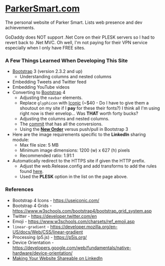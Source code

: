 # [ParkerSmart.com](http://ParkerSmart.com)
The personal website of Parker Smart.  Lists web presence and dev achievements.

GoDaddy does NOT support .Net Core on their PLESK servers so I had to revert back to .Net MVC.
Oh well, I'm not paying for their VPN service especially when I only have FREE sites.

### A Few Things Learned When Developing This Site

* [Bootstrap](https://getbootstrap.com/2.3.2/) 3 (version 2.3.2 and up)
  * Understanding columns and nested columns
* Embedding Tweets and Twitter feed
* Embedding YouTube videos
* Converting to [Bootstrap](https://getbootstrap.com) 4
  * Adjusting the `navbar` elements.
  * Replace `glyphicon` with [Iconic](https://useiconic.com/) (~$40 - Do I have to give them a shoutout on
    my site if I **pay** for these their fonts?) I think all I'm using right now is their envelop...  Was **THAT**
    worth forty bucks?
  * Adjusting the columns and nested columns.
  * The [commit](https://github.com/SpilledMilkCOM/ParkerSmart/commit/b3a1ff08181d6dcb044fe1440812f99c8cc60512)
    that has all the conversions.
  * Using the [**New Order**](https://www.w3schools.com/bootstrap4/bootstrap_grid_system.asp) versus push/pull in Bootstrap 3
* Here are the image requirements specific to the **LinkedIn** sharing module:
  * Max file size: 5 MB
  * Minimum image dimensions: 1200 (w) x 627 (h) pixels
  * Recommended ratio: 1.91:1
* Automatically redirect to the HTTPS site if given the HTTP prefix.
  * Adjust the web.Release.config and add transforms to add the rules found [here](https://www.godaddy.com/help/redirect-http-to-https-automatically-8828).
  * Used the **PLESK** option in the list on the page above.

### References

* Bootstrap 4 Icons - https://useiconic.com/
* Bootstrap 4 Grids - https://www.w3schools.com/bootstrap4/bootstrap_grid_system.asp
* Twitter - https://developer.twitter.com/en
* Emoji - https://www.w3schools.com/charsets/ref_emoji.asp
* `linear-gradient` - https://developer.mozilla.org/en-US/docs/Web/CSS/linear-gradient
* Processing (p5.js) - https://p5js.org/
* Device Orientation - https://developers.google.com/web/fundamentals/native-hardware/device-orientation/
* [Making Your Website Shareable on LinkedIn](https://www.linkedin.com/help/linkedin/answer/46687/making-your-website-shareable-on-linkedin?lang=en)